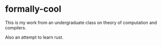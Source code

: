 # formally-cool

This is my work from an undergraduate class on theory of computation and compilers.

Also an attempt to learn rust.
